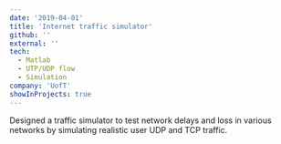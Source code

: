 ```yaml
---
date: '2019-04-01'
title: 'Internet traffic simulator'
github: ''
external: ''
tech:
  - Matlab
  - UTP/UDP flow
  - Simulation
company: 'UofT'
showInProjects: true
---
```


Designed a traffic simulator to test network delays and loss in various networks by simulating realistic user UDP and TCP traffic.
